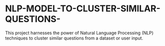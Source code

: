 # NLP-MODEL-TO-CLUSTER-SIMILAR-QUESTIONS-
This project harnesses the power of Natural Language Processing (NLP) techniques to cluster similar questions from a dataset or user input.
